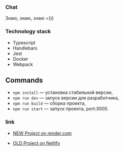 ### Chat

Знаю, знаю, знаю =)))

### Technology stack
- Typescript
- Handlebars
- Jest
- Docker
- Webpack

## Commands
- `npm install` — установка стабильной версии,
- `npm run dev` — запуск версии для разработчика,
- `npm run build` — сборка проекта,
- `npm run start` — запуск проекта, port:3000.

### link
- [NEW Project on render.com](https://chat-xbcq.onrender.com) 

- [OLD Project on Netlify](https://papaya-cranachan-896fcd.netlify.app/)

